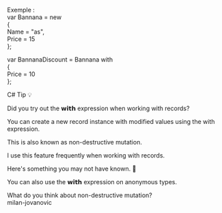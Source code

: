 Exemple :   
var Bannana = new    
{  
  Name = "as",  
  Price = 15  
};  

var BannanaDiscount = Bannana with  
  {  
    Price = 10  
  };  

  C# Tip 💡

Did you try out the 𝘄𝗶𝘁𝗵 expression when working with records?  

You can create a new record instance with modified values using the with expression.  

This is also known as non-destructive mutation.  

I use this feature frequently when working with records.  

Here's something you may not have known. 🚨  

You can also use the 𝘄𝗶𝘁𝗵 expression on anonymous types.  

What do you think about non-destructive mutation?  
milan-jovanovic  
